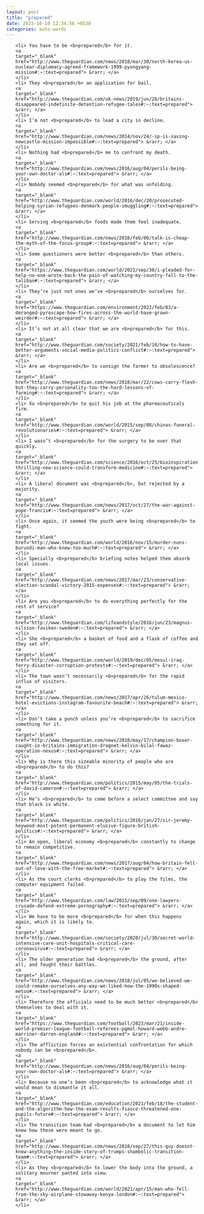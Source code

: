 ```yaml
---
layout: post
title: "prepared"
date: 2023-10-10 12:34:56 +0530
categories: auto-words
---
```

<ol>

    <li> You have to be <b>prepared</b> for it.
    <a 
    target="_blank" 
    href="http://www.theguardian.com/news/2018/mar/30/north-korea-us-nuclear-diplomacy-agreed-framework-1999-pyongyang-mission#:~:text=prepared"> &rarr; </a>
    </li>
    <li> They <b>prepared</b> an application for bail.
    <a 
    target="_blank" 
    href="http://www.theguardian.com/uk-news/2019/jun/28/britains-disappeared-indefinite-detention-refugee-tales#:~:text=prepared"> &rarr; </a>
    </li>
    <li> I’m not <b>prepared</b> to lead a city in decline.
    <a 
    target="_blank" 
    href="http://www.theguardian.com/news/2014/nov/24/-sp-is-saving-newcastle-mission-impossible#:~:text=prepared"> &rarr; </a>
    </li>
    <li> Nothing had <b>prepared</b> me to confront my death.
    <a 
    target="_blank" 
    href="http://www.theguardian.com/news/2016/aug/04/perils-being-your-own-doctor-als#:~:text=prepared"> &rarr; </a>
    </li>
    <li> Nobody seemed <b>prepared</b> for what was unfolding.
    <a 
    target="_blank" 
    href="http://www.theguardian.com/world/2016/dec/20/prosecuted-helping-syrian-refugees-denmark-people-smuggling#:~:text=prepared"> &rarr; </a>
    </li>
    <li> Serving <b>prepared</b> foods made them feel inadequate.
    <a 
    target="_blank" 
    href="http://www.theguardian.com/news/2018/feb/06/talk-is-cheap-the-myth-of-the-focus-group#:~:text=prepared"> &rarr; </a>
    </li>
    <li> Some questioners were better <b>prepared</b> than others.
    <a 
    target="_blank" 
    href="https://www.theguardian.com/world/2021/sep/30/i-pleaded-for-help-no-one-wrote-back-the-pain-of-watching-my-country-fall-to-the-taliban#:~:text=prepared"> &rarr; </a>
    </li>
    <li> They’re just not ones we’ve <b>prepared</b> ourselves for.
    <a 
    target="_blank" 
    href="https://www.theguardian.com/environment/2022/feb/03/a-deranged-pyroscape-how-fires-across-the-world-have-grown-weirder#:~:text=prepared"> &rarr; </a>
    </li>
    <li> It’s not at all clear that we are <b>prepared</b> for this.
    <a 
    target="_blank" 
    href="http://www.theguardian.com/society/2021/feb/16/how-to-have-better-arguments-social-media-politics-conflict#:~:text=prepared"> &rarr; </a>
    </li>
    <li> Are we <b>prepared</b> to consign the farmer to obsolescence?
    <a 
    target="_blank" 
    href="http://www.theguardian.com/news/2018/mar/22/cows-carry-flesh-but-they-carry-personality-too-the-hard-lessons-of-farming#:~:text=prepared"> &rarr; </a>
    </li>
    <li> Xu <b>prepared</b> to quit his job at the pharmaceuticals firm.
    <a 
    target="_blank" 
    href="http://www.theguardian.com/world/2015/sep/08/chinas-funeral-revolutionaries#:~:text=prepared"> &rarr; </a>
    </li>
    <li> I wasn’t <b>prepared</b> for the surgery to be over that quickly.
    <a 
    target="_blank" 
    href="http://www.theguardian.com/science/2016/oct/25/bioinspiration-thrilling-new-science-could-transform-medicine#:~:text=prepared"> &rarr; </a>
    </li>
    <li> A liberal document was <b>prepared</b>, but rejected by a majority.
    <a 
    target="_blank" 
    href="http://www.theguardian.com/news/2017/oct/27/the-war-against-pope-francis#:~:text=prepared"> &rarr; </a>
    </li>
    <li> Once again, it seemed the youth were being <b>prepared</b> to fight.
    <a 
    target="_blank" 
    href="http://www.theguardian.com/world/2016/nov/15/murder-nuns-burundi-man-who-knew-too-much#:~:text=prepared"> &rarr; </a>
    </li>
    <li> Specially <b>prepared</b> briefing notes helped them absorb local issues.
    <a 
    target="_blank" 
    href="http://www.theguardian.com/news/2017/mar/23/conservative-election-scandal-victory-2015-expenses#:~:text=prepared"> &rarr; </a>
    </li>
    <li> Are you <b>prepared</b> to do everything perfectly for the rest of service?
    <a 
    target="_blank" 
    href="http://www.theguardian.com/lifeandstyle/2016/jun/23/magnus-nilsson-faviken-sweden#:~:text=prepared"> &rarr; </a>
    </li>
    <li> She <b>prepared</b> a basket of food and a flask of coffee and they set off.
    <a 
    target="_blank" 
    href="http://www.theguardian.com/world/2019/dec/05/mosul-iraq-ferry-disaster-corruption-protests#:~:text=prepared"> &rarr; </a>
    </li>
    <li> The town wasn’t necessarily <b>prepared</b> for the rapid influx of visitors.
    <a 
    target="_blank" 
    href="http://www.theguardian.com/news/2017/apr/26/tulum-mexico-hotel-evictions-instagram-favourite-beach#:~:text=prepared"> &rarr; </a>
    </li>
    <li> Don’t take a punch unless you’re <b>prepared</b> to sacrifice something for it.
    <a 
    target="_blank" 
    href="http://www.theguardian.com/news/2018/may/17/champion-boxer-caught-in-britains-immigration-dragnet-kelvin-bilal-fawaz-operation-nexus#:~:text=prepared"> &rarr; </a>
    </li>
    <li> Why is there this sizeable minority of people who are <b>prepared</b> to do this?
    <a 
    target="_blank" 
    href="http://www.theguardian.com/politics/2015/may/05/the-trials-of-david-cameron#:~:text=prepared"> &rarr; </a>
    </li>
    <li> He’s <b>prepared</b> to come before a select committee and say that black is white.
    <a 
    target="_blank" 
    href="http://www.theguardian.com/politics/2016/jan/27/sir-jeremy-heywood-most-potent-permanent-elusive-figure-british-politics#:~:text=prepared"> &rarr; </a>
    </li>
    <li> An open, liberal economy <b>prepared</b> constantly to change to remain competitive.
    <a 
    target="_blank" 
    href="http://www.theguardian.com/news/2017/aug/04/how-britain-fell-out-of-love-with-the-free-market#:~:text=prepared"> &rarr; </a>
    </li>
    <li> As the court clerks <b>prepared</b> to play the films, the computer equipment failed.
    <a 
    target="_blank" 
    href="http://www.theguardian.com/law/2015/sep/09/one-lawyers-crusade-defend-extreme-pornography#:~:text=prepared"> &rarr; </a>
    </li>
    <li> We have to be more <b>prepared</b> for when this happens again, which it is likely to.
    <a 
    target="_blank" 
    href="http://www.theguardian.com/society/2020/jul/30/secret-world-intensive-care-unit-hospitals-critical-care-coronavirus#:~:text=prepared"> &rarr; </a>
    </li>
    <li> The older generation had <b>prepared</b> the ground, after all, and fought their battles.
    <a 
    target="_blank" 
    href="http://www.theguardian.com/news/2018/jul/05/we-believed-we-could-remake-ourselves-any-way-we-liked-how-the-1990s-shaped-metoo#:~:text=prepared"> &rarr; </a>
    </li>
    <li> Therefore the officials need to be much better <b>prepared</b> themselves to deal with it.
    <a 
    target="_blank" 
    href="https://www.theguardian.com/football/2023/mar/21/inside-world-premier-league-football-referees-pgmol-howard-webb-andre-marriner-darren-england#:~:text=prepared"> &rarr; </a>
    </li>
    <li> The affliction forces an existential confrontation for which nobody can be <b>prepared</b>.
    <a 
    target="_blank" 
    href="http://www.theguardian.com/news/2016/aug/04/perils-being-your-own-doctor-als#:~:text=prepared"> &rarr; </a>
    </li>
    <li> Because no one’s been <b>prepared</b> to acknowledge what it would mean to dismantle it all.
    <a 
    target="_blank" 
    href="http://www.theguardian.com/education/2021/feb/18/the-student-and-the-algorithm-how-the-exam-results-fiasco-threatened-one-pupils-future#:~:text=prepared"> &rarr; </a>
    </li>
    <li> The transition team had <b>prepared</b> a document to let him know how these were meant to go.
    <a 
    target="_blank" 
    href="http://www.theguardian.com/news/2018/sep/27/this-guy-doesnt-know-anything-the-inside-story-of-trumps-shambolic-transition-team#:~:text=prepared"> &rarr; </a>
    </li>
    <li> As they <b>prepared</b> to lower the body into the ground, a solitary mourner panted into view.
    <a 
    target="_blank" 
    href="http://www.theguardian.com/world/2021/apr/15/man-who-fell-from-the-sky-airplane-stowaway-kenya-london#:~:text=prepared"> &rarr; </a>
    </li>